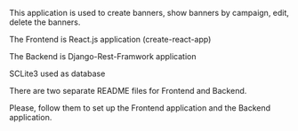 This application is used to create banners, show banners by campaign, edit, delete the banners.

The Frontend is React.js application (create-react-app)

The Backend is Django-Rest-Framwork application

SCLite3 used as database


There are two separate README files for Frontend and Backend.

Please, follow them to set up the Frontend application and the Backend application.